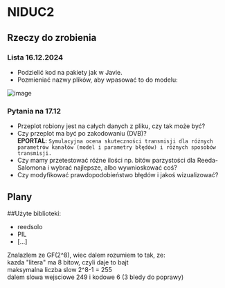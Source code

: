 # NIDUC2
## Rzeczy do zrobienia

### Lista 16.12.2024
- Podzielić kod na pakiety jak w Javie.
- Pozmieniać nazwy plików, aby wpasować to do modelu:

![image](https://github.com/user-attachments/assets/24888e81-2186-472e-ac65-22720aa2b23f)

### Pytania na 17.12
- Przeplot robiony jest na całych danych z pliku, czy tak może być?
- Czy przeplot ma być po zakodowaniu (DVB)? <br/>
**EPORTAL**: `Symulacyjna ocena skuteczności transmisji dla różnych parametrów kanałów (model i parametry błędów) i różnych sposobów transmisji.`
- Czy mamy przetestować różne ilości np. bitów parzystości dla Reeda-Salomona i wybrać najlepsze, albo wywnioskować coś?
- Czy modyfikować prawdopodobieństwo błędów i jakoś wizualizować?

## Plany

##Użyte biblioteki:
- reedsolo
- PIL
- [...]



Znalazlem ze GF(2^8), wiec dalem rozumiem to tak, ze:<br/>
 kazda "litera" ma 8 bitow, czyli daje to bajt <br/>
 maksymalna liczba slow 2^8-1 = 255<br/>
 dalem slowa wejsciowe 249 i kodowe 6 (3 bledy do poprawy)<br/>
